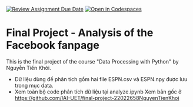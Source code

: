 [![Review Assignment Due Date](https://classroom.github.com/assets/deadline-readme-button-24ddc0f5d75046c5622901739e7c5dd533143b0c8e959d652212380cedb1ea36.svg)](https://classroom.github.com/a/AAPINJUs)
[![Open in Codespaces](https://classroom.github.com/assets/launch-codespace-7f7980b617ed060a017424585567c406b6ee15c891e84e1186181d67ecf80aa0.svg)](https://classroom.github.com/open-in-codespaces?assignment_repo_id=12669476)
# Final Project - Analysis of the Facebook fanpage

This is the final project of the course "Data Processing with Python" by Nguyễn Tiến Khôi.
- Dữ liệu dùng để phân tích gồm hai file ESPN.csv và ESPN.npy được lưu trong mục data.
- Xem toàn bộ code phân tích dữ liệu tại analyze.ipynb
Xem bản gốc ở https://github.com/IAI-UET/final-project-22022658NguyenTienKhoi
